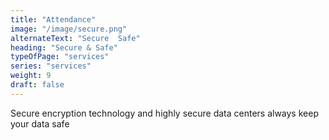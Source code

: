 ```yaml
---
title: "Attendance"
image: "/image/secure.png"
alternateText: "Secure  Safe" 
heading: "Secure & Safe"
typeOfPage: "services"
series: "services"
weight: 9
draft: false
---
```


<p>Secure encryption technology and highly secure data centers always keep your data safe</p>

